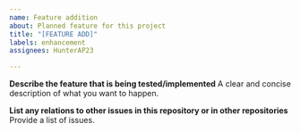 ```yaml
---
name: Feature addition
about: Planned feature for this project
title: "[FEATURE ADD]"
labels: enhancement
assignees: HunterAP23

---
```


**Describe the feature that is being tested/implemented**
A clear and concise description of what you want to happen.

**List any relations to other issues in this repository or in other repositories**
Provide a list of issues.
